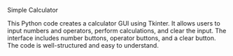 Simple Calculator

This Python code creates a calculator GUI using Tkinter. It allows users to input numbers and operators, perform calculations, and clear the input. The interface includes number buttons, operator buttons, and a clear button. The code is well-structured and easy to understand.
